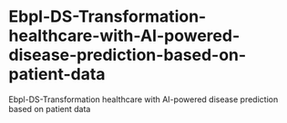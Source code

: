 # Ebpl-DS-Transformation-healthcare-with-AI-powered-disease-prediction-based-on-patient-data
Ebpl-DS-Transformation healthcare with AI-powered  disease prediction based on patient data
